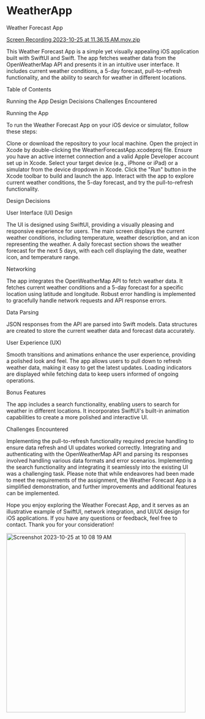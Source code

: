 # WeatherApp
Weather Forecast App

[Screen Recording 2023-10-25 at 11.36.15 AM.mov.zip](https://github.com/hammedopejin/WeatherApp/files/13169468/Screen.Recording.2023-10-25.at.11.36.15.AM.mov.zip)


This Weather Forecast App is a simple yet visually appealing iOS application built with SwiftUI and Swift. The app fetches weather data from the OpenWeatherMap API and presents it in an intuitive user interface. It includes current weather conditions, a 5-day forecast, pull-to-refresh functionality, and the ability to search for weather in different locations.

Table of Contents

Running the App
Design Decisions
Challenges Encountered

Running the App

To run the Weather Forecast App on your iOS device or simulator, follow these steps:

Clone or download the repository to your local machine.
Open the project in Xcode by double-clicking the WeatherForecastApp.xcodeproj file.
Ensure you have an active internet connection and a valid Apple Developer account set up in Xcode.
Select your target device (e.g., iPhone or iPad) or a simulator from the device dropdown in Xcode.
Click the "Run" button in the Xcode toolbar to build and launch the app.
Interact with the app to explore current weather conditions, the 5-day forecast, and try the pull-to-refresh functionality.

Design Decisions

User Interface (UI) Design

The UI is designed using SwiftUI, providing a visually pleasing and responsive experience for users.
The main screen displays the current weather conditions, including temperature, weather description, and an icon representing the weather.
A daily forecast section shows the weather forecast for the next 5 days, with each cell displaying the date, weather icon, and temperature range.

Networking

The app integrates the OpenWeatherMap API to fetch weather data. It fetches current weather conditions and a 5-day forecast for a specific location using latitude and longitude.
Robust error handling is implemented to gracefully handle network requests and API response errors.

Data Parsing

JSON responses from the API are parsed into Swift models. Data structures are created to store the current weather data and forecast data accurately.

User Experience (UX)

Smooth transitions and animations enhance the user experience, providing a polished look and feel.
The app allows users to pull down to refresh weather data, making it easy to get the latest updates.
Loading indicators are displayed while fetching data to keep users informed of ongoing operations.

Bonus Features

The app includes a search functionality, enabling users to search for weather in different locations.
It incorporates SwiftUI's built-in animation capabilities to create a more polished and interactive UI.

Challenges Encountered

Implementing the pull-to-refresh functionality required precise handling to ensure data refresh and UI updates worked correctly.
Integrating and authenticating with the OpenWeatherMap API and parsing its responses involved handling various data formats and error scenarios.
Implementing the search functionality and integrating it seamlessly into the existing UI was a challenging task.
Please note that while endeavores had been made to meet the requirements of the assignment, the Weather Forecast App is a simplified demonstration, and further improvements and additional features can be implemented.

Hope you enjoy exploring the Weather Forecast App, and it serves as an illustrative example of SwiftUI, network integration, and UI/UX design for iOS applications. If you have any questions or feedback, feel free to contact. Thank you for your consideration!

<img width="468" alt="Screenshot 2023-10-25 at 10 08 19 AM" src="https://github.com/hammedopejin/WeatherApp/assets/20325987/f3a89077-2b04-441c-8d92-fe803e80755b">


